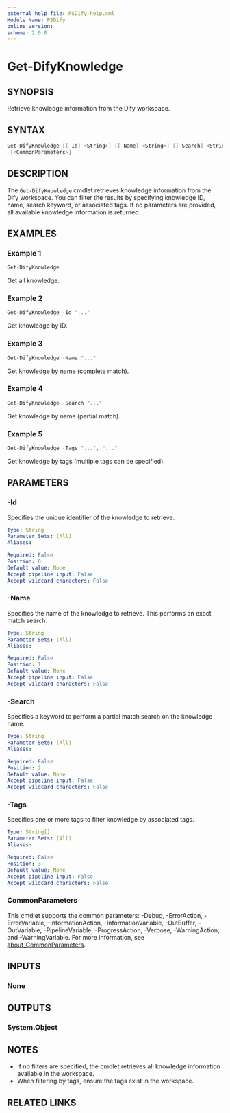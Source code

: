 ```yaml
---
external help file: PSDify-help.xml
Module Name: PSDify
online version:
schema: 2.0.0
---
```


# Get-DifyKnowledge

## SYNOPSIS

Retrieve knowledge information from the Dify workspace.

## SYNTAX

```powershell
Get-DifyKnowledge [[-Id] <String>] [[-Name] <String>] [[-Search] <String>] [[-Tags] <String[]>]
 [<CommonParameters>]
```

## DESCRIPTION

The `Get-DifyKnowledge` cmdlet retrieves knowledge information from the Dify workspace. You can filter the results by specifying knowledge ID, name, search keyword, or associated tags. If no parameters are provided, all available knowledge information is returned.

## EXAMPLES

### Example 1

```powershell
Get-DifyKnowledge
```

Get all knowledge.

### Example 2

```powershell
Get-DifyKnowledge -Id "..."
```

Get knowledge by ID.

### Example 3

```powershell
Get-DifyKnowledge -Name "..."
```

Get knowledge by name (complete match).

### Example 4

```powershell
Get-DifyKnowledge -Search "..."
```

Get knowledge by name (partial match).

### Example 5

```powershell
Get-DifyKnowledge -Tags "...", "..."
```

Get knowledge by tags (multiple tags can be specified).

## PARAMETERS

### -Id

Specifies the unique identifier of the knowledge to retrieve.

```yaml
Type: String
Parameter Sets: (All)
Aliases:

Required: False
Position: 0
Default value: None
Accept pipeline input: False
Accept wildcard characters: False
```

### -Name

Specifies the name of the knowledge to retrieve. This performs an exact match search.

```yaml
Type: String
Parameter Sets: (All)
Aliases:

Required: False
Position: 1
Default value: None
Accept pipeline input: False
Accept wildcard characters: False
```

### -Search

Specifies a keyword to perform a partial match search on the knowledge name.

```yaml
Type: String
Parameter Sets: (All)
Aliases:

Required: False
Position: 2
Default value: None
Accept pipeline input: False
Accept wildcard characters: False
```

### -Tags

Specifies one or more tags to filter knowledge by associated tags.

```yaml
Type: String[]
Parameter Sets: (All)
Aliases:

Required: False
Position: 3
Default value: None
Accept pipeline input: False
Accept wildcard characters: False
```

### CommonParameters

This cmdlet supports the common parameters: -Debug, -ErrorAction, -ErrorVariable, -InformationAction, -InformationVariable, -OutBuffer, -OutVariable, -PipelineVariable, -ProgressAction, -Verbose, -WarningAction, and -WarningVariable. For more information, see [about_CommonParameters](http://go.microsoft.com/fwlink/?LinkID=113216).

## INPUTS

### None

## OUTPUTS

### System.Object

## NOTES

- If no filters are specified, the cmdlet retrieves all knowledge information available in the workspace.
- When filtering by tags, ensure the tags exist in the workspace.

## RELATED LINKS
